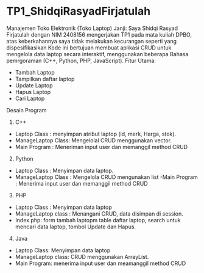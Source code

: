 # TP1_ShidqiRasyadFirjatulah
Manajemen Toko Elektronik (Toko Laptop)
Janji: Saya Shidqi Rasyad Firjatulah dengan NIM 2408156 mengerjakan TP1 pada mata kuliah DPBO, atas keberkahannya saya tidak melakukan kecurangan seperti yang dispesifikasikan
Kode ini bertujuan membuat aplikasi CRUD untuk mengelola data laptop secara interaktif, menggunakan beberapa Bahasa pemrgoraman (C++, Python, PHP, JavaScript).
Fitur Utama: 
- Tambah Laptop
- Tampilkan daftar laptop
- Update Laptop
- Hapus Laptop
- Cari Laptop

Desain Program

1. C++ 
 - Laptop Class : menyimpan atribut laptop (id, merk, Harga, stok).
 - ManageLaptop Class: Mengelolal CRUD menggunakan vector.
 - Main Program : Meneriman input user dan memanggil method CRUD
2. Python
 - Laptop Class : Menyimpan data laptop.
 - ManageLaptop Class : Mengelola CRUD mengunakan list
 -Main Program : Menerima input user dan memanggil method CRUD
3. PHP
 - Laptop Class : Menyimpan data laptop
 - ManageLaptop class : Menangani CRUD, data disimpan di session.
 - Index.php: form tambah laptopm table daftar laptop, search untuk mencari data laptop, tombol Update dan Hapus.
4. Java
 - Laptop Class: Menyimpan data laptop
 - ManageLaptop class: CRUD menggunakan ArrayList<Laptop>.
 - Main Program: menerima input user dan meamanggil method CRUD
